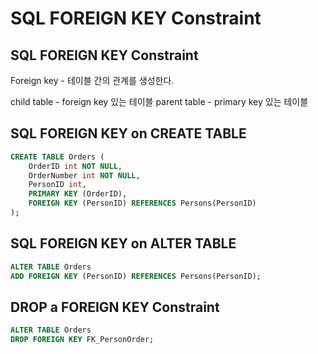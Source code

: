 # SQL FOREIGN KEY Constraint
## SQL FOREIGN KEY Constraint
Foreign key - 테이블 간의 관계를 생성한다. 

child table - foreign key 있는 테이블
parent table - primary key 있는 테이블

## SQL FOREIGN KEY on CREATE TABLE
```sql
CREATE TABLE Orders (
    OrderID int NOT NULL, 
    OrderNumber int NOT NULL, 
    PersonID int, 
    PRIMARY KEY (OrderID),
    FOREIGN KEY (PersonID) REFERENCES Persons(PersonID)
);
```

## SQL FOREIGN KEY on ALTER TABLE
```sql
ALTER TABLE Orders
ADD FOREIGN KEY (PersonID) REFERENCES Persons(PersonID);
```

## DROP a FOREIGN KEY Constraint
```sql
ALTER TABLE Orders
DROP FOREIGN KEY FK_PersonOrder;
```
